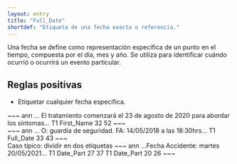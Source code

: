 ```yaml
---
layout: entry
title: "Full_Date"
shortdef: "Etiqueta de una fecha exacta o referencia."
---
```



Una fecha se define como representación específica de un punto en el tiempo, compuesta por el día, mes y año. Se utiliza para identificar cuándo ocurrió o ocurrirá un evento particular.

## Reglas positivas

* Etiquetar cualquier fecha específica.

<div class="annotation-correct" markdown="1">
~~~ ann
... El tratamiento comenzará el 23 de agosto de 2020 para abordar los síntomas...
T1 First_Name 32 52 
~~~
</div>

<div class="annotation-correct" markdown="1">
~~~ ann
... O: guardia de seguridad. FA: 14/05/2018 a las 18:30hrs...
T1 Full_Date 33 43 
~~~
</div>

<div class="annotation-correct" markdown="1">
Caso típico: dividir en dos etiquetas
~~~ ann
...Fecha Accidente: martes 20/05/2021...
T1 Date_Part 27 37  
T1 Date_Part 20 26 
~~~
</div>

